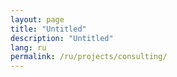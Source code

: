 ```yaml
---
layout: page
title: "Untitled"
description: "Untitled"
lang: ru
permalink: /ru/projects/consulting/
---
```


